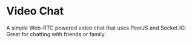 # Video Chat
A simple Web-RTC powered video chat that uses PeerJS and Socket.IO. Great for chatting with friends or family.

